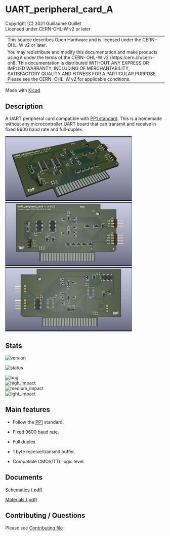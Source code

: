 # UART_peripheral_card_A

Copyright (C) 2021 Guillaume Guillet\
Licensed under CERN-OHL-W v2 or later

<table border="0px">
<tr>
<td>
This source describes Open Hardware and is licensed under the CERN-OHL-W v2 or later.
</td>
</tr>
<tr>
<td>
You may redistribute and modify this documentation and make products
using it under the terms of the CERN-OHL-W v2 (https:/cern.ch/cern-ohl).
This documentation is distributed WITHOUT ANY EXPRESS OR IMPLIED
WARRANTY, INCLUDING OF MERCHANTABILITY, SATISFACTORY QUALITY
AND FITNESS FOR A PARTICULAR PURPOSE. Please see the CERN-OHL-W v2
for applicable conditions.
</td>
</tr>
</table>

Made with [Kicad](https://kicad-pcb.org/)

## Description
A UART peripheral card compatible with [PP1 standard](https://github.com/JonathSpirit/GComputer_standard).
This is a homemade without any microcontroller UART board that can transmit and receive in fixed 9600 baud rate and full-duplex.

<img src="images/BOARD_3D.png" alt="BOARD_3D" width="400"/>
<img src="images/BOARD_3D_TOP.png" alt="BOARD_3D_TOP" width="400"/> <img src="images/BOARD_3D_BOT.png" alt="BOARD_3D_BOT" width="400"/>

## Stats

![version](https://img.shields.io/badge/version-UART_peripheral_card_A_V1.1-blue)

![status](https://img.shields.io/badge/status-not_tested,_should_be_stable-yellow)

![bug](https://img.shields.io/github/issues/JonathSpirit/UART_peripheral_card_A/bug)\
![high_impact](https://img.shields.io/github/issues/JonathSpirit/UART_peripheral_card_A/high%20impact)\
![medium_impact](https://img.shields.io/github/issues/JonathSpirit/UART_peripheral_card_A/medium%20impact)\
![light_impact](https://img.shields.io/github/issues/JonathSpirit/UART_peripheral_card_A/light%20impact)

## Main features

- Follow the [PP1](https://github.com/JonathSpirit/GComputer_standard) standard.

- Fixed 9600 baud rate.

- Full duplex.

- 1 byte receive/transmit buffer.

- Compatible CMOS/TTL logic level.

## Documents
[Schematics (.pdf)](documents/UART_peripheral_card_A_schematics.pdf)

[Materials (.pdf)](documents/UART_peripheral_card_A_materials.pdf)

## Contributing / Questions
Please see [Contributing file](CONTRIBUTING.md)
